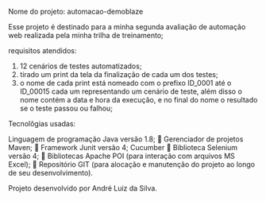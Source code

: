 Nome do projeto: automacao-demoblaze

Esse projeto é destinado para a minha segunda avaliação de automação web realizada pela minha trilha de treinamento;

requisitos atendidos:

1. 12 cenários de testes automatizados;
2. tirado um print da tela da finalização de cada um dos testes;
3. o nome de cada print está nomeado com o prefixo ID_0001 até o ID_00015 cada um representando um cenário de teste, além disso o nome contém a data e hora da execução, e no final do nome o resultado se o teste passou ou falhou;

Tecnolôgias usadas:

 Linguagem de programação Java versão 1.8;
 Gerenciador de projetos Maven;
 Framework Junit versão 4;
Cucumber
 Biblioteca Selenium versão 4;
 Bibliotecas Apache POI (para interação com arquivos MS Excel);
 Repositório GIT (para alocação e manutenção do projeto ao longo de seu 
desenvolvimento).

Projeto desenvolvido por André Luiz da Silva. 
